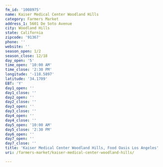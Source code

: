 ```yaml
---
fm_id: '1008975'
name: Kaiser Medical Center Woodland Hills
category: Farmers Market
address_1: 5601 De Soto Avenue
city: Woodland Hills
state: California
zipcode: '91367'
phone: ''
website: ''
season_open: 1/2
season_close: 12/18
day_open: '5'
time_open: '10:00 AM'
time_close: '2:30 PM'
longitude: '-118.5897'
latitude: '34.1709'
EBT: 'Y'
day1_open: ''
day1_close: ''
day2_open: ''
day2_close: ''
day3_open: ''
day3_close: ''
day4_open: ''
day4_close: ''
day5_open: '10:00 AM'
day5_close: '2:30 PM'
day6_open: ''
day7_open: ''
day7_close: ''
title: 'Kaiser Medical Center Woodland Hills, Food Oasis Los Angeles'
uri: /farmers-market/kaiser-medical-center-woodland-hills/

---
```

